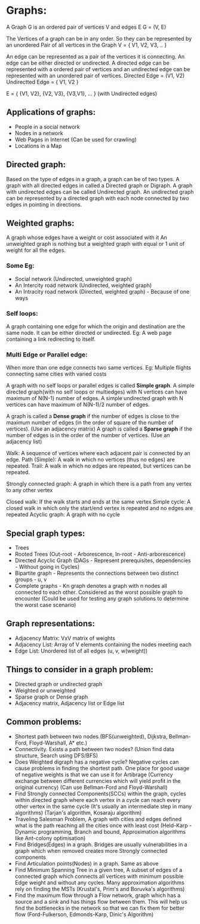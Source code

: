 # Graphs:

A Graph G is an ordered pair of vertices V and edges E 
G = (V, E)

The Vertices of a graph can be in any order. So they can be represented by an unordered Pair of all vertices in the Graph
V = { V1, V2, V3, .. }

An edge can be represented as a pair of the vertices it is connecting. An edge can be either directed or undirected. A directed edge can be represented with a ordered pair of vertices and an undirected edge can be represented with an unordered pair of vertices.
Directed Edge = (V1, V2)
Undirectted Edge = { V1, V2 }

E = { {V1, V2}, {V2, V3}, {V3,V1}, ... } (with Undirected edges)

## Applications of graphs:
- People in a social network
- Nodes in a network 
- Web Pages in Internet (Can be used for crawling)
- Locations in a Map 

## Directed graph:
Based on the type of edges in a graph, a graph can be of two types. A graph with all directed edges in called a Directed graph or Digraph. A graph with undirected edges can be called Undirected graph.
An undirected graph can be represented by a directed graph with each node connected by two edges in pointing in directions.

## Weighted graphs:
A graph whose edges have a weight or cost associated with it
An unweighted graph is nothing but a weighted graph with equal or 1 unit of weight for all the edges.

### Some Eg:
- Social network (Undirected, unweighted graph)
- An Intercity road network (Undirected, weighted graph)
- An Intracity road network (Directed, weighted graph) - Because of one ways

### Self loops:
A graph containing one edge for which the origin and destination are the same node. It can be either directed or undirected. Eg: A web page containing a link redirecting to itself.

### Multi Edge or Parallel edge:
When more than one edge connects two same vertices. Eg: Multiple flights connecting same cities with varied costs

A graph with no self loops or parallel edges is called **Simple graph**.
A simple directed graph(with no self loops or multiedges) with N vertices can have maximum of N(N-1) number of edges.
A simple undirected graph with N vertices can have maximum of N(N-1)/2 number of edges.

A graph is called a **Dense graph** if the number of edges is close to the maximum number of edges (in the order of square of the number of vertices). (Use an adjacency matrix)
A graph is called a **Sparse graph** if the number of edges is in the order of the number of vertices. (Use an adjacency list)

Walk: A sequence of vertices where each adjacent pair is connected by an edge.
Path (Simple): A walk in which no vertices (thus no edges) are repeated.
Trail: A walk in which no edges are repeated, but vertices can be repeated.

Strongly connected graph: A graph in which there is a path from any vertex to any other vertex

Closed walk: If the walk starts and ends at the same vertex
Simple cycle: A closed walk in which only the start/end vertex is repeated and no edges are repeated
Acyclic graph: A graph with no cycle

## Special graph types:
- Trees
- Rooted Trees (Out-root - Arborescence, In-root - Anti-arborescence)
- Directed Acyclic Graph (DAGs - Represent prerequisites, dependencies - Without going in Cycles)
- Bipartite graph - Represents the connections between two distinct groups - u, v
- Complete graphs - Kn graph denotes a graph with n nodes all connected to each other. Considered as the worst possible graph to encounter (Could be used for testing any graph solutions to determine the worst case scenario)

## Graph representations:
- Adjacency Matrix: VxV matrix of weights 
- Adjacency List: Array of V elements containing the nodes meeting each
- Edge List: Unordered list of all edges (u, v, w(weight))

## Things to consider in a graph problem:
- Directed graph or undirected graph
- Weighted or unweighted
- Sparse graph or Dense graph
- Adjacency matrix, Adjacency list or Edge list

## Common problems:
- Shortest path between two nodes (BFS(unweighted), Dijkstra, Bellman-Ford, Floyd-Warshall, A* etc.)
- Connectivity. Exists a path between two nodes? (Union find data structure, Search using DFS/BFS) 
- Does Weighted digraph has a negative cycle? Negative cycles can cause problems in finding the shortest path. One place for good usage of negative weights is that we can use it for Artibrage (Currency exchange between different currencies which will yield profit in the original currency) (Can use Bellman-Ford and Floyd-Warshall)
- Find Strongly connected Components(SCCs) within the graph, cycles within directed graph where each vertex in a cycle can reach every other vertex in the same cycle (It's usually an intermediate step in many algorithms) (Tarjan's algorithm, Kosaraju algorithm)
- Traveling Salesman Problem, A graph with cities and edges defined what is the path reaching all the cities once with least cost (Held-Karp - Dynamic programming, Branch and bound, Approximation algorithms like Ant-colony optimisation)
- Find Bridges(Edges) in a graph. Bridges are usually vulnerabilities in a graph which when removed creates more Strongly connected components
- Find Articulation points(Nodes) in a graph. Same as above
- Find Minimum Spanning Tree in a given tree, A subset of edges of a connected graph which connects all vertices with minimum possible Edge weight and without any cycles. Many approximation algorithms rely on finding the MSTs (Krustal's, Prim's and Boruvka's algorithms)
- Find the maximum flow through a Flow network, graph which has a source and a sink and has things flow between them. This will help us find the bottlenecks in the network so that we can fix them for better flow (Ford-Fulkerson, Edmonds-Karp, Dinic's Algorithm)
